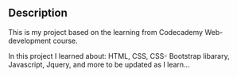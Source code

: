 ## Description

This is my project based on the learning from Codecademy Web-development course.

In this project I learned about:
HTML, CSS, CSS- Bootstrap libarary, Javascript, Jquery, and more to be updated as I learn...
